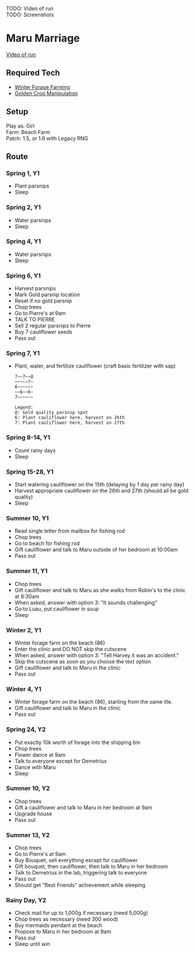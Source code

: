 TODO: Video of run  
TODO: Screenshots

# Maru Marriage 

[Video of run](...)

## Required Tech
- [Winter Forage Farming](../../tech/winter_forage_farming.md)
- [Golden Crop Manipulation](../../tech/golden_crop_manipulation.md)

## Setup

Play as: Girl  
Farm: Beach Farm  
Patch: 1.5, or 1.6 with Legacy RNG  

## Route

### Spring 1, Y1
- Plant parsnips
- Sleep

### Spring 2, Y1
- Water parsnips
- Sleep

### Spring 4, Y1
- Water parsnips
- Sleep

### Spring 6, Y1
- Harvest parsnips
- Mark Gold parsnip location
- Reset if no gold parsnip
- Chop trees
- Go to Pierre's at 9am
- TALK TO PIERRE
- Sell 2 regular parsnips to Pierre
- Buy 7 cauliflower seeds
- Pass out

### Spring 7, Y1
- Plant, water, and fertilize cauliflower (craft basic fertilizer with sap)
  ```
  7~~7~~@
  ~~~~~7~
  6~~~~~~
  ~~6~~6~
  7~~~~~~
  
  Legend:
  @: Gold quality parsnip spot  
  6: Plant cauliflower here, harvest on 26th
  7: Plant cauliflower here, harvest on 27th  
  ```

### Spring 8-14, Y1
- Count rainy days
- Sleep

### Spring 15-28, Y1
- Start watering cauliflower on the 15th (delaying by 1 day per rainy day)
- Harvest appropriate cauliflower on the 26th and 27th (should all be gold quality)
- Sleep

### Summer 10, Y1
- Read single letter from mailbox for fishing rod
- Chop trees
- Go to beach for fishing rod
- Gift cauliflower and talk to Maru outside of her bedroom at 10:00am
- Pass out

### Summer 11, Y1
- Chop trees
- Gift cauliflower and talk to Maru as she walks from Robin's to the clinic at 8:30am
- When asked, answer with option 3: "It sounds challenging"
- Go to Luau, put cauliflower in soup
- Sleep

### Winter 2, Y1
- Winter forage farm on the beach (86)
- Enter the clinic and DO NOT skip the cutscene
- When asked, answer with option 3: "Tell Harvey it was an accident."
- Skip the cutscene as soon as you choose the text option
- Gift cauliflower and talk to Maru in the clinic
- Pass out

### Winter 4, Y1
- Winter forage farm on the beach (86), starting from the same tile.
- Gift cauliflower and talk to Maru in the clinic
- Pass out

### Spring 24, Y2
- Put exactly 10k worth of forage into the shipping bin
- Chop trees
- Flower dance at 9am
- Talk to everyone except for Demetrius
- Dance with Maru
- Sleep

### Summer 10, Y2
- Chop trees
- Gift a cauliflower and talk to Maru in her bedroom at 9am
- Upgrade house
- Pass out

### Summer 13, Y2
- Chop trees
- Go to Pierre's at 9am
- Buy Bouquet, sell everything except for cauliflower
- Gift bouquet, then cauliflower, then talk to Maru in her bedroom
- Talk to Demetrius in the lab, triggering talk to everyone
- Pass out
- Should get "Best Friends" achievement while sleeping

### Rainy Day, Y2
- Check mail for up to 1,000g if necessary (need 5,000g)
- Chop trees as necessary (need 300 wood)
- Buy mermaids pendant at the beach
- Propose to Maru in her bedroom at 9am
- Pass out
- Sleep until win
